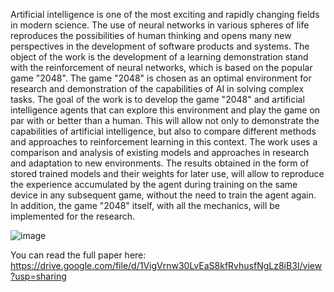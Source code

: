   Artificial intelligence is one of the most exciting and rapidly changing fields in modern science. The use of neural networks in various spheres of life reproduces the possibilities of human thinking and opens many new perspectives in the development of software products and systems.
The object of the work is the development of a learning demonstration stand with the reinforcement of neural networks, which is based on the popular game "2048". The game "2048" is chosen as an optimal environment for research and demonstration of the capabilities of AI in solving complex tasks.
The goal of the work is to develop the game "2048" and artificial intelligence agents that can explore this environment and play the game on par with or better than a human. This will allow not only to demonstrate the capabilities of artificial intelligence, but also to compare different methods and approaches to reinforcement learning in this context.
The work uses a comparison and analysis of existing models and approaches in research and adaptation to new environments. The results obtained in the form of stored trained models and their weights for later use, will allow to reproduce the experience accumulated by the agent during training on the same device in any subsequent game, without the need to train the agent again. In addition, the game "2048" itself, with all the mechanics, will be implemented for the research.

![image](https://github.com/user-attachments/assets/d73b3031-69a9-4810-932c-3213cf259521)

You can read the full paper here: https://drive.google.com/file/d/1VigVrnw30LvEaS8kfRvhusfNgLz8iB3I/view?usp=sharing

